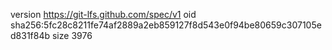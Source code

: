 version https://git-lfs.github.com/spec/v1
oid sha256:5fc28c8211fe74af2889a2eb859127f8d543e0f94be80659c307105ed831f84b
size 3976
